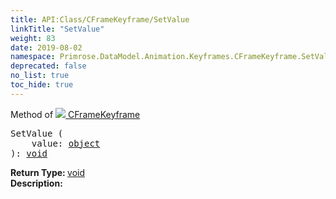 ```yaml
---
title: API:Class/CFrameKeyframe/SetValue
linkTitle: "SetValue"
weight: 83
date: 2019-08-02
namespace: Primrose.DataModel.Animation.Keyframes.CFrameKeyframe.SetValue
deprecated: false
no_list: true
toc_hide: true
---
```

Method of <a href="/docs/api-reference/Class/CFrameKeyframe"><img src="/icons/silk/film.png"/>&nbsp;CFrameKeyframe</a>
<pre class="method-declaration">
SetValue (
    value: <a class="type" href="/docs/api-reference/System/object">object</a>
): <a class="type" href="/docs/api-reference/System/void">void</a></pre>
<b>Return Type: </b>
<a class="type" href="/docs/api-reference/System/void">void</a>
<br/>
<b>Description: </b>